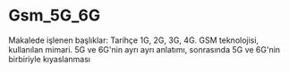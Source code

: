 # Gsm_5G_6G
Makalede işlenen başlıklar: Tarihçe 1G, 2G, 3G, 4G. GSM teknolojisi, kullanılan mimari. 5G ve 6G'nin ayrı ayrı anlatımı, sonrasında 5G ve 6G'nin birbiriyle kıyaslanması
